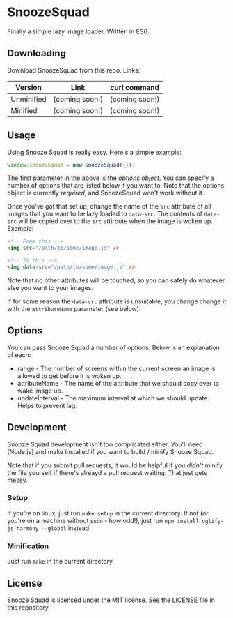# SnoozeSquad
Finally a simple lazy image loader. Written in ES6.

## Downloading
Download SnoozeSquad from this repo. Links:

Version		| Link								| curl command
------------|-----------------------------------|-----------------------------
Unminified	| (coming soon!)					| (coming soon!)
Minified	| (coming soon!)					| (coming soon!)

## Usage
Using Snooze Squad is really easy. Here's a simple example:

```javascript
window.snoozeSquad = new SnoozeSquad({});
```

The first parameter in the above is the _options object_. You can specify a number of options that are listed below if you want to. Note that the options object is currently _required_, and SnoozeSquad won't work without it.

Once you've got that set up, change the name of the `src` attribute of all images that you want to be lazy loaded to `data-src`. The contents of `data-src` will be copied over to the `src` attirbute when the image is woken up. Example:

```html
<!-- From this -->
<img src="/path/to/some/image.js" />

<!-- To this -->
<img data-src="/path/to/some/image.js" />
```

Note that no other attributes will be touched, so you can safely do whatever else you want to your images.

If for some reason the `data-src` attribute is unsuitable, you change change it with the `attributeName` parameter (see below).

## Options
You can pass Snooze Squad a number of options. Below is an explanation of each:

 * range - The number of screens within the current screen an image is allowed to get before it is woken up.
 * attributeName - The name of the attribute that we should copy over to wake image up.
 * updateInterval - The maximum interval at which we should update. Helps to prevent lag.

## Development
Snooze Squad development isn't too complicated either. You'll need [Node.js] and make installed if you want to build / minify Snooze Squad.

Note that if you submit pull requests, it would be helpful if you _didn't_ minify the file yourself if there's alreayd a pull request waiting. That just gets messy.

### Setup
If you're on linux, just run `make setup` in the current directory. If not (or you're on a machine without `sudo` - how odd!), just run `npm install uglify-js-harmony --global` instead.

### Minification
Just run `make` in the current directory.

## License
Snooze Squad is licensed under the MIT license. See the [LICENSE](https://github.com/sbrl/SnoozeSquad/blob/master/LICENSE) file in this repository.
